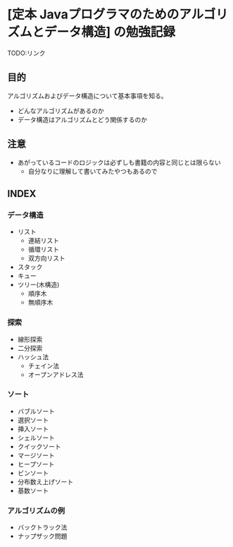 # [定本 Javaプログラマのためのアルゴリズムとデータ構造] の勉強記録

TODO:リンク

## 目的

アルゴリズムおよびデータ構造について基本事項を知る。
* どんなアルゴリズムがあるのか
* データ構造はアルゴリズムとどう関係するのか

## 注意

* あがっているコードのロジックは必ずしも書籍の内容と同じとは限らない
    * 自分なりに理解して書いてみたやつもあるので

## INDEX

### データ構造

* リスト
    * 連結リスト
    * 循環リスト
    * 双方向リスト
* スタック
* キュー
* ツリー(木構造)
    * 順序木
    * 無順序木

### 探索

* 線形探索
* 二分探索
* ハッシュ法
    * チェイン法
    * オープンアドレス法

### ソート

* バブルソート
* 選択ソート
* 挿入ソート
* シェルソート
* クイックソート
* マージソート
* ヒープソート
* ビンソート
* 分布数え上げソート
* 基数ソート

### アルゴリズムの例

* バックトラック法
* ナップザック問題
